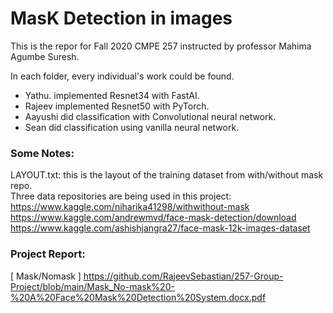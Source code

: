# MasK Detection in images
This is the repor for Fall 2020 CMPE 257 instructed by professor Mahima Agumbe Suresh.


In each folder, every individual's work could be found.
- Yathu. implemented Resnet34 with FastAI.
- Rajeev implemented Resnet50 with PyTorch.
- Aayushi did classification with Convolutional neural network.
- Sean did classification using vanilla neural network.

### Some Notes:
LAYOUT.txt: this is the layout of the training dataset from with/without mask repo.  
Three data repositories are being used in this project:  
https://www.kaggle.com/niharika41298/withwithout-mask   
https://www.kaggle.com/andrewmvd/face-mask-detection/download  
https://www.kaggle.com/ashishjangra27/face-mask-12k-images-dataset  


### Project Report:
[ Mask/Nomask ] https://github.com/RajeevSebastian/257-Group-Project/blob/main/Mask_No-mask%20-%20A%20Face%20Mask%20Detection%20System.docx.pdf
